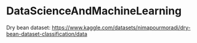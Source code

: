 # DataScienceAndMachineLearning

Dry bean dataset:
https://www.kaggle.com/datasets/nimapourmoradi/dry-bean-dataset-classification/data